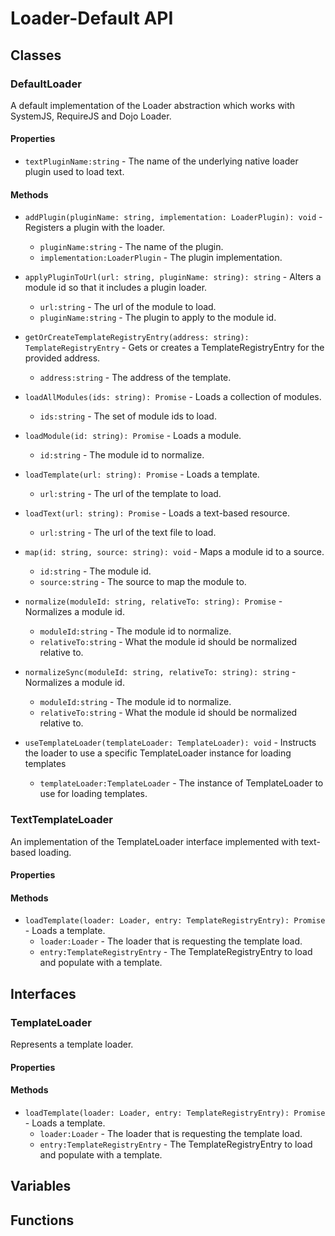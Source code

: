 # Loader-Default API

## Classes


### DefaultLoader

A default implementation of the Loader abstraction which works with SystemJS, RequireJS and Dojo Loader.

#### Properties

* `textPluginName:string` - The name of the underlying native loader plugin used to load text.

#### Methods


* `addPlugin(pluginName: string, implementation: LoaderPlugin): void` - Registers a plugin with the loader.
  * `pluginName:string` - The name of the plugin.
  * `implementation:LoaderPlugin` - The plugin implementation.



* `applyPluginToUrl(url: string, pluginName: string): string` - Alters a module id so that it includes a plugin loader.
  * `url:string` - The url of the module to load.
  * `pluginName:string` - The plugin to apply to the module id.


* `getOrCreateTemplateRegistryEntry(address: string): TemplateRegistryEntry` - Gets or creates a TemplateRegistryEntry for the provided address.
  * `address:string` - The address of the template.


* `loadAllModules(ids: string): Promise` - Loads a collection of modules.
  * `ids:string` - The set of module ids to load.


* `loadModule(id: string): Promise` - Loads a module.
  * `id:string` - The module id to normalize.


* `loadTemplate(url: string): Promise` - Loads a template.
  * `url:string` - The url of the template to load.


* `loadText(url: string): Promise` - Loads a text-based resource.
  * `url:string` - The url of the text file to load.


* `map(id: string, source: string): void` - Maps a module id to a source.
  * `id:string` - The module id.
  * `source:string` - The source to map the module to.



* `normalize(moduleId: string, relativeTo: string): Promise` - Normalizes a module id.
  * `moduleId:string` - The module id to normalize.
  * `relativeTo:string` - What the module id should be normalized relative to.


* `normalizeSync(moduleId: string, relativeTo: string): string` - Normalizes a module id.
  * `moduleId:string` - The module id to normalize.
  * `relativeTo:string` - What the module id should be normalized relative to.


* `useTemplateLoader(templateLoader: TemplateLoader): void` - Instructs the loader to use a specific TemplateLoader instance for loading templates
  * `templateLoader:TemplateLoader` - The instance of TemplateLoader to use for loading templates.




### TextTemplateLoader

An implementation of the TemplateLoader interface implemented with text-based loading.

#### Properties


#### Methods


* `loadTemplate(loader: Loader, entry: TemplateRegistryEntry): Promise` - Loads a template.
  * `loader:Loader` - The loader that is requesting the template load.
  * `entry:TemplateRegistryEntry` - The TemplateRegistryEntry to load and populate with a template.



## Interfaces


### TemplateLoader

Represents a template loader.

#### Properties


#### Methods


* `loadTemplate(loader: Loader, entry: TemplateRegistryEntry): Promise` - Loads a template.
  * `loader:Loader` - The loader that is requesting the template load.
  * `entry:TemplateRegistryEntry` - The TemplateRegistryEntry to load and populate with a template.



## Variables


## Functions

